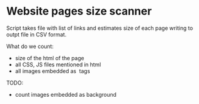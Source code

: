 # Website pages size scanner

Script takes file with list of links and estimates size of each page writing to outpt file in CSV format.

What do we count:
* size of the html of the page
* all CSS, JS files mentioned in html
* all images embedded as <img> tags

TODO:
* count images embedded as background
